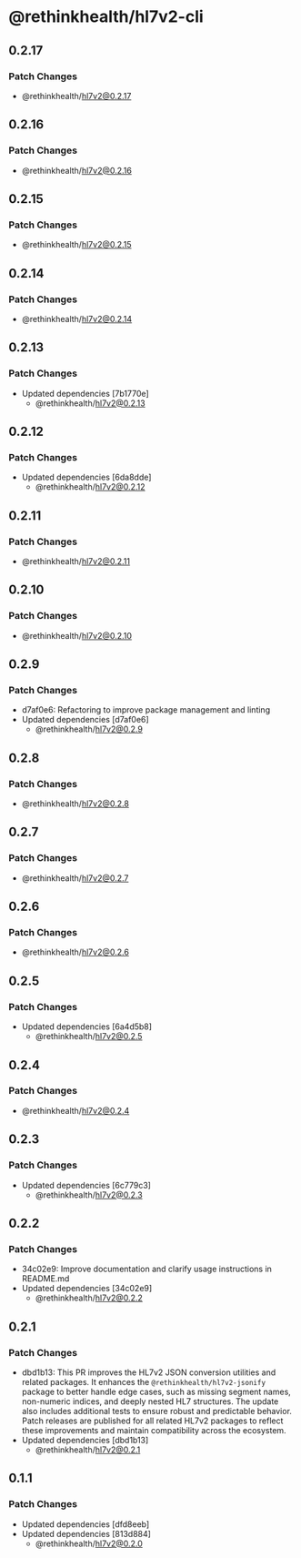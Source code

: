 # @rethinkhealth/hl7v2-cli

## 0.2.17

### Patch Changes

- @rethinkhealth/hl7v2@0.2.17

## 0.2.16

### Patch Changes

- @rethinkhealth/hl7v2@0.2.16

## 0.2.15

### Patch Changes

- @rethinkhealth/hl7v2@0.2.15

## 0.2.14

### Patch Changes

- @rethinkhealth/hl7v2@0.2.14

## 0.2.13

### Patch Changes

- Updated dependencies [7b1770e]
  - @rethinkhealth/hl7v2@0.2.13

## 0.2.12

### Patch Changes

- Updated dependencies [6da8dde]
  - @rethinkhealth/hl7v2@0.2.12

## 0.2.11

### Patch Changes

- @rethinkhealth/hl7v2@0.2.11

## 0.2.10

### Patch Changes

- @rethinkhealth/hl7v2@0.2.10

## 0.2.9

### Patch Changes

- d7af0e6: Refactoring to improve package management and linting
- Updated dependencies [d7af0e6]
  - @rethinkhealth/hl7v2@0.2.9

## 0.2.8

### Patch Changes

- @rethinkhealth/hl7v2@0.2.8

## 0.2.7

### Patch Changes

- @rethinkhealth/hl7v2@0.2.7

## 0.2.6

### Patch Changes

- @rethinkhealth/hl7v2@0.2.6

## 0.2.5

### Patch Changes

- Updated dependencies [6a4d5b8]
  - @rethinkhealth/hl7v2@0.2.5

## 0.2.4

### Patch Changes

- @rethinkhealth/hl7v2@0.2.4

## 0.2.3

### Patch Changes

- Updated dependencies [6c779c3]
  - @rethinkhealth/hl7v2@0.2.3

## 0.2.2

### Patch Changes

- 34c02e9: Improve documentation and clarify usage instructions in README.md
- Updated dependencies [34c02e9]
  - @rethinkhealth/hl7v2@0.2.2

## 0.2.1

### Patch Changes

- dbd1b13: This PR improves the HL7v2 JSON conversion utilities and related packages. It enhances the `@rethinkhealth/hl7v2-jsonify` package to better handle edge cases, such as missing segment names, non-numeric indices, and deeply nested HL7 structures. The update also includes additional tests to ensure robust and predictable behavior. Patch releases are published for all related HL7v2 packages to reflect these improvements and maintain compatibility across the ecosystem.
- Updated dependencies [dbd1b13]
  - @rethinkhealth/hl7v2@0.2.1

## 0.1.1

### Patch Changes

- Updated dependencies [dfd8eeb]
- Updated dependencies [813d884]
  - @rethinkhealth/hl7v2@0.2.0
